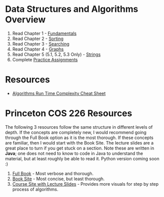 # Data Structures and Algorithms Overview

1. Read Chapter 1 - [Fundamentals](1_fundamentals)
2. Read Chapter 2 - [Sorting](2_sorting)
3. Read Chapter 3 - [Searching](3_searching)
4. Read Chapter 4 - [Graphs](4_graphs)
5. Read Chapter 5 (5.1, 5.2, 5.3 Only) - [Strings](5_strings)
6. Complete [Practice Assignments](6_practice)


# Resources

- [Algorithms Run Time Complexity Cheat Sheet](CHEAT_SHEET.md)


# Princeton COS 226 Resources
The following 3 resources follow the same structure in different levels of depth. If the concepts are completely new, I would recommend going through the Full Book option as it is the most thorough. If these concepts are familiar, then I would start with the Book Site. The lecture slides are a great place to turn if you get stuck on a section. Note these are written in <b>Java</b>; one does not need to know to code in Java to understand the material, but at least roughly be able to read it. Python version coming soon :)

1. [Full Book](http://www.albertstam.com/Algorithms.pdf) - Most verbose and thorough.
2. [Book Site](https://algs4.cs.princeton.edu/home) - Most concise, but least thorough.
3. [Course Site with Lecture Slides](http://www.cs.princeton.edu/courses/archive/spr13/cos226/lectures.php) - Provides more visuals for step by step process of algorithms.
